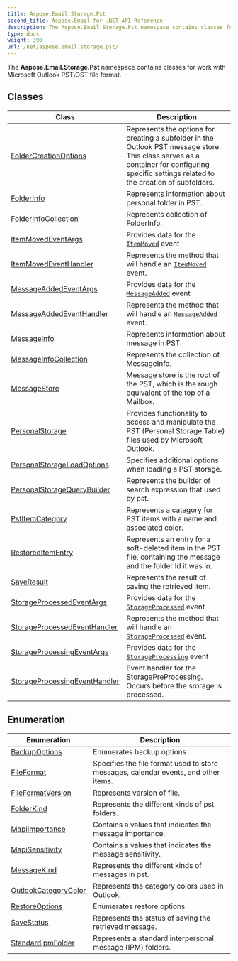 ```yaml
---
title: Aspose.Email.Storage.Pst
second_title: Aspose.Email for .NET API Reference
description: The Aspose.Email.Storage.Pst namespace contains classes for work with Microsoft Outlook PSTOST file format
type: docs
weight: 390
url: /net/aspose.email.storage.pst/
---
```

The **Aspose.Email.Storage.Pst** namespace contains classes for work with Microsoft Outlook PST\OST file format.

## Classes

| Class | Description |
| --- | --- |
| [FolderCreationOptions](./foldercreationoptions/) | Represents the options for creating a subfolder in the Outlook PST message store. This class serves as a container for configuring specific settings related to the creation of subfolders. |
| [FolderInfo](./folderinfo/) | Represents information about personal folder in PST. |
| [FolderInfoCollection](./folderinfocollection/) | Represents collection of FolderInfo. |
| [ItemMovedEventArgs](./itemmovedeventargs/) | Provides data for the [`ItemMoved`](../aspose.email.storage.pst/folderinfo/itemmoved/) event |
| [ItemMovedEventHandler](./itemmovedeventhandler/) | Represents the method that will handle an [`ItemMoved`](../aspose.email.storage.pst/folderinfo/itemmoved/) event. |
| [MessageAddedEventArgs](./messageaddedeventargs/) | Provides data for the [`MessageAdded`](../aspose.email.storage.pst/folderinfo/messageadded/) event |
| [MessageAddedEventHandler](./messageaddedeventhandler/) | Represents the method that will handle an [`MessageAdded`](../aspose.email.storage.pst/folderinfo/messageadded/) event. |
| [MessageInfo](./messageinfo/) | Represents information about message in PST. |
| [MessageInfoCollection](./messageinfocollection/) | Represents the collection of MessageInfo. |
| [MessageStore](./messagestore/) | Message store is the root of the PST, which is the rough equivalent of the top of a Mailbox. |
| [PersonalStorage](./personalstorage/) | Provides functionality to access and manipulate the PST (Personal Storage Table) files used by Microsoft Outlook. |
| [PersonalStorageLoadOptions](./personalstorageloadoptions/) | Specifies additional options when loading a PST storage. |
| [PersonalStorageQueryBuilder](./personalstoragequerybuilder/) | Represents the builder of search expression that used by pst. |
| [PstItemCategory](./pstitemcategory/) | Represents a category for PST items with a name and associated color. |
| [RestoredItemEntry](./restoreditementry/) | Represents an entry for a soft-deleted item in the PST file, containing the message and the folder Id it was in. |
| [SaveResult](./saveresult/) | Represents the result of saving the retrieved item. |
| [StorageProcessedEventArgs](./storageprocessedeventargs/) | Provides data for the [`StorageProcessed`](../aspose.email.storage.pst/personalstorage/storageprocessed/) event |
| [StorageProcessedEventHandler](./storageprocessedeventhandler/) | Represents the method that will handle an [`StorageProcessed`](../aspose.email.storage.pst/personalstorage/storageprocessed/) event. |
| [StorageProcessingEventArgs](./storageprocessingeventargs/) | Provides data for the [`StorageProcessing`](../aspose.email.storage.pst/personalstorage/storageprocessing/) event |
| [StorageProcessingEventHandler](./storageprocessingeventhandler/) | Event handler for the StoragePreProcessing. Occurs before the srorage is processed. |
## Enumeration

| Enumeration | Description |
| --- | --- |
| [BackupOptions](./backupoptions/) | Enumerates backup options |
| [FileFormat](./fileformat/) | Specifies the file format used to store messages, calendar events, and other items. |
| [FileFormatVersion](./fileformatversion/) | Represents version of file. |
| [FolderKind](./folderkind/) | Represents the different kinds of pst folders. |
| [MapiImportance](./mapiimportance/) | Contains a values that indicates the message importance. |
| [MapiSensitivity](./mapisensitivity/) | Contains a values that indicates the message sensitivity. |
| [MessageKind](./messagekind/) | Represents the different kinds of messages in pst. |
| [OutlookCategoryColor](./outlookcategorycolor/) | Represents the category colors used in Outlook. |
| [RestoreOptions](./restoreoptions/) | Enumerates restore options |
| [SaveStatus](./savestatus/) | Represents the status of saving the retrieved message. |
| [StandardIpmFolder](./standardipmfolder/) | Represents a standard interpersonal message (IPM) folders. |


